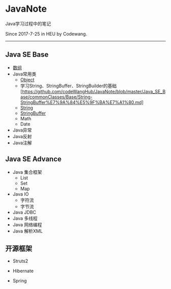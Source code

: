 # JavaNote
Java学习过程中的笔记 

Since 2017-7-25 in HEU by Codewang.

----------------------

## Java SE Base

 - [数组](https://github.com/codeWangHub/JavaNote/blob/master/Java_SE_Base/array/java%E6%95%B0%E7%BB%84.md)
 - Java常用类
    - [Object](https://github.com/codeWangHub/JavaNote/blob/base/Java_SE_Base/commonClasses/Object/Object.md)
    - 学习String、StringBuffer、StringBuilder的基础[https://github.com/codeWangHub/JavaNote/blob/master/Java_SE_Base/commonClasses/Base/String-StringBuffer%E7%9A%84%E5%9F%BA%E7%A1%80.md]
    - [String](https://github.com/codeWangHub/JavaNote/blob/base/Java_SE_Base/commonClasses/String/String.md)
    - [StringBuffer](https://github.com/codeWangHub/JavaNote/blob/master/Java_SE_Base/commonClasses/StringBuffer/java-StringBuffer.md)
   - Math
   - Date
- Java异常
- Java反射
- Java注解

## Java SE Advance

- Java 集合框架
  - List
  - Set
  - Map
- Java IO
  - 字符流
  - 字节流
- Java JDBC
- Java 多线程
- Java 网络编程
- Java 解析XML



## 开源框架

- Struts2

- Hibernate

- Spring

  ​











